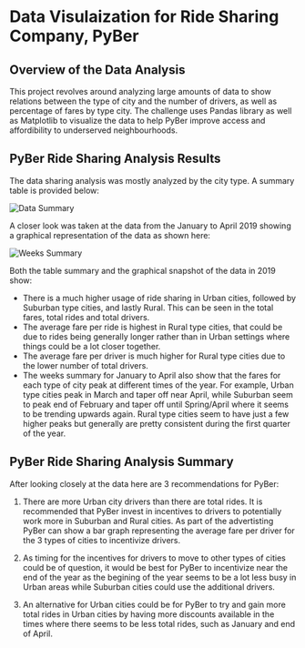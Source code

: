 # Data Visulaization for Ride Sharing Company, PyBer 

## Overview of the Data Analysis
This project revolves around analyzing large amounts of data to show relations between the type of city and the number of drivers, as well as percentage of fares by type city. The challenge uses Pandas library as well as Matplotlib to visualize the data to help PyBer improve access and affordibility to underserved neighbourhoods. 

## PyBer Ride Sharing Analysis Results

The data sharing analysis was mostly analyzed by the city type. A summary table is provided below: 

![Data Summary](https://github.com/myaakoub93/PyBer_Analysis/blob/main/Analysis/Summary.PNG)

A closer look was taken at the data from the January to April 2019 showing a graphical representation of the data as shown here:

![Weeks Summary](https://github.com/myaakoub93/PyBer_Analysis/blob/main/Analysis/PyBer_fare_summary.png)

Both the table summary and the graphical snapshot of the data in 2019 show:
- There is a much higher usage of ride sharing in Urban cities, followed by Suburban type cities, and lastly Rural. This can be seen in the total fares, total rides and total drivers. 
- The average fare per ride is highest in Rural type cities, that could be due to rides being generally longer rather than in Urban settings where things could be a lot closer together. 
- The average fare per driver is much higher for Rural type cities due to the lower number of total drivers. 
- The weeks summary for January to April also show that the fares for each type of city peak at different times of the year. For example, Urban type cities peak in March and taper off near April, while Suburban seem to peak end of February and taper off until Spring/April where it seems to be trending upwards again. Rural type cities seem to have just a few higher peaks but generally are pretty consistent during the first quarter of the year. 

## PyBer Ride Sharing Analysis Summary

After looking closely at the data here are 3 recommendations for PyBer: 

1. There are more Urban city drivers than there are total rides. It is recommended that PyBer invest in incentives to drivers to potentially work more in Suburban and Rural cities. As part of the advertisting PyBer can show a bar graph representing the average fare per driver for the 3 types of cities to incentivize drivers.

2. As timing for the incentives for drivers to move to other types of cities could be of question, it would be best for PyBer to incentivize near the end of the year as the begining of the year seems to be a lot less busy in Urban areas while Suburban cities could use the additional drivers. 

3. An alternative for Urban cities could be for PyBer to try and gain more total rides in Urban cities by having more discounts available in the times where there seems to be less total rides, such as January and end of April. 
